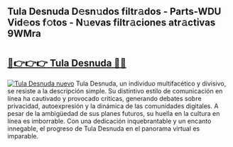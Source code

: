 ## Tula Desnuda D𝚎sn𝚞dos filtr𝚊dos - Parts-WDU Vid𝚎os f𝚘tos - N𝚞evas filtr𝚊ciones atr𝚊ctivas 9WMra

# <h2><a href="http://mb9y8p.tromn.icu/?c=Tula+Desnuda">🔗👉👉👉 Tula Desnuda 🔗🔗</a></h2>

[![Tula Desnuda nuevo](https://i.imgur.com/pEAQMta.gif)](http://mb9y8p.tromn.icu/?c=Tula+Desnuda)
Tula Desnuda, un individuo multifacético y divisivo, se resiste a la descripción simple. Su distintivo estilo de comunicación en línea ha cautivado y provocado críticas, generando debates sobre privacidad, autoexpresión y la dinámica de las comunidades digitales. A pesar de la ambigüedad de sus planes futuros, su huella en la cultura en línea es imborrable. Con una dedicación inquebrantable y un encanto innegable, el progreso de Tula Desnuda en el panorama virtual es imparable.
